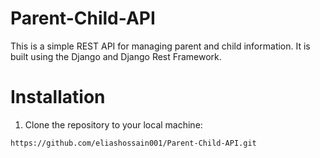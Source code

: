 # Parent-Child-API

This is a simple REST API for managing parent and child information. It is built using the Django and Django Rest Framework.

# Installation

1. Clone the repository to your local machine: <br>

```
https://github.com/eliashossain001/Parent-Child-API.git
```
